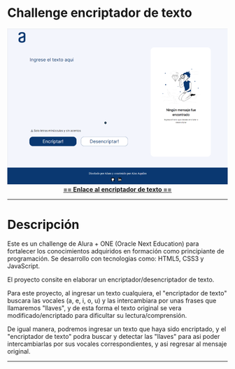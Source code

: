 # Challenge encriptador de texto
  <div align="center"><img src="https://github.com/Ax3g/Challenge_Encriptador/blob/master/img/Encriptador%20de%20texto.png"></div>
  
  <div align="center"><a href="https://ax3g.github.io/Challenge_Encriptador/"><strong> == Enlace al encriptador de texto == </strong></a></div>
  
 ---
  
# Descripción

Este es un challenge de Alura + ONE (Oracle Next Education) para fortalecer los conocimientos adquiridos en formación como principiante de programación.
Se desarrollo con tecnologias como: HTML5, CSS3  y JavaScript.

El proyecto consite en elaborar un encriptador/desencriptador de texto.

Para este proyecto, al ingresar un texto cualquiera, el "encriptador de texto" buscara las vocales (a, e, i, o, u) y las intercambiara por unas frases que llamaremos "llaves", y de esta forma el texto original se vera modificado/encriptado para dificultar su lectura/comprensión.

De igual manera, podremos ingresar un texto que haya sido encriptado, y el "encriptador de texto" podra buscar y detectar las "llaves" para asi poder intercambiarlas por sus vocales correspondientes, y asi regresar al mensaje original.

---

